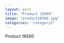 ```yaml
---
layout: post
title: "Product 18560"
image: "product18560.jpg"
categories: "category1"
---
```

Product 18560
